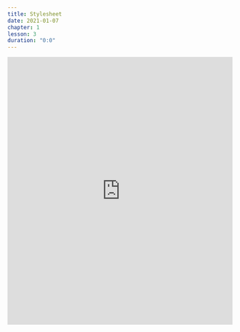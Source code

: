 ```yaml
---
title: Stylesheet
date: 2021-01-07
chapter: 1
lesson: 3
duration: "0:0"
---
```


<iframe width="100%" height="600" src="https://www.youtube.com/embed/P246gVFMqrg" title="YouTube video player" frameborder="0" allow="accelerometer; autoplay; clipboard-write; encrypted-media; gyroscope; picture-in-picture" allowfullscreen></iframe>